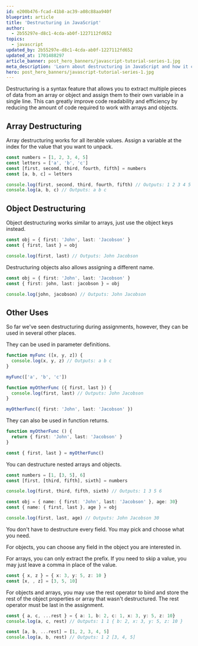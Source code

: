 ```yaml
---
id: e200b476-fcad-41b8-ac39-a08c88aa940f
blueprint: article
title: 'Destructuring in JavaScript'
author:
  - 2b55297e-d8c1-4cda-ab0f-1227112fd652
topics:
  - javascript
updated_by: 2b55297e-d8c1-4cda-ab0f-1227112fd652
updated_at: 1701488297
article_banner: post_hero_banners/javascript-tutorial-series-1.jpg
meta_description: 'Learn about destructuring in JavaScript and how it can help enhance code readability and brevity.'
hero: post_hero_banners/javascript-tutorial-series-1.jpg
---
```

Destructuring is a syntax feature that allows you to extract multiple pieces of data from an array or object and assign them to their own variable in a single line. This can greatly improve code readability and efficiency by reducing the amount of code required to work with arrays and objects.

## Array Destructuring
Array destructuring works for all iterable values. Assign a variable at the index for the value that you want to unpack.

```typescript
const numbers = [1, 2, 3, 4, 5]
const letters = ['a', 'b', 'c']
const [first, second, third, fourth, fifth] = numbers
const [a, b, c] = letters

console.log(first, second, third, fourth, fifth) // Outputs: 1 2 3 4 5
console.log(a, b, c) // Outputs: a b c
```

## Object Destructuring

Object destructuring works similar to arrays, just use the object keys instead.

```typescript
const obj = { first: 'John', last: 'Jacobson' }
const { first, last } = obj

console.log(first, last) // Outputs: John Jacobson
```

Destructuring objects also allows assigning a different name.
```typescript
const obj = { first: 'John', last: 'Jacobson' }
const { first: john, last: jacobson } = obj

console.log(john, jacobson) // Outputs: John Jacobson
```

## Other Uses
So far we've seen destructuring during assignments, however, they can be used in several other places.

They can be used in parameter definitions.
```typescript
function myFunc ([x, y, z]) {
  console.log(x, y, z) // Outputs: a b c
}

myFunc(['a', 'b', 'c'])

function myOtherFunc ({ first, last }) {
  console.log(first, last) // Outputs: John Jacobson
}

myOtherFunc({ first: 'John', last: 'Jacobson' })
```

They can also be used in function returns.

```typescript
function myOtherFunc () {
  return { first: 'John', last: 'Jacobson' }
}

const { first, last } = myOtherFunc()
```

You can destructure nested arrays and objects.

```typescript
const numbers = [1, [3, 5], 6]
const [first, [third, fifth], sixth] = numbers

console.log(first, third, fifth, sixth) // Outputs: 1 3 5 6
```

```typescript
const obj = { name: { first: 'John', last: 'Jacobson' }, age: 30}
const { name: { first, last }, age } = obj

console.log(first, last, age) // Outputs: John Jacobson 30
```

You don't have to destructure every field. You may pick and choose what you need.

For objects, you can choose any field in the object you are interested in.

For arrays, you can only extract the prefix. If you need to skip a value, you may just leave a comma in place of the value.

```typescript
const { x, z } = { x: 3, y: 5, z: 10 }
const [x, , z] = [3, 5, 10]
```

For objects and arrays, you may use the rest operator to bind and store the rest of the object properties or array that wasn't destructured. The rest operator must be last in the assignment.

```typescript
const { a, c, ...rest } = { a: 1, b: 2, c: 1, x: 3, y: 5, z: 10}
console.log(a, c, rest) // Outputs: 1 1 { b: 2, x: 3, y: 5, z: 10 }

const [a, b, ...rest] = [1, 2, 3, 4, 5]
console.log(a, b, rest) // Outputs: 1 2 [3, 4, 5]
```